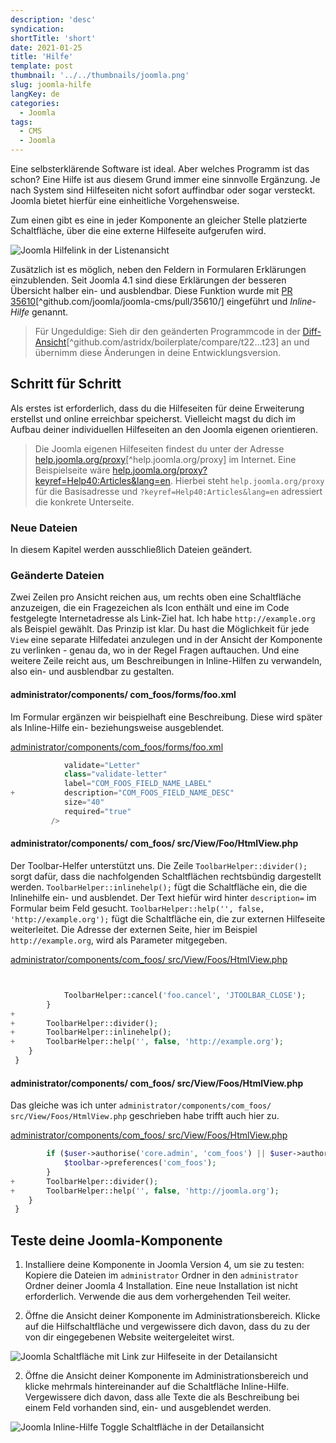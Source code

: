 ```yaml
---
description: 'desc'
syndication:
shortTitle: 'short'
date: 2021-01-25
title: 'Hilfe'
template: post
thumbnail: '../../thumbnails/joomla.png'
slug: joomla-hilfe
langKey: de
categories:
  - Joomla
tags:
  - CMS
  - Joomla
---
```


Eine selbsterklärende Software ist ideal. Aber welches Programm ist das schon? Eine Hilfe ist aus diesem Grund immer eine sinnvolle Ergänzung. Je nach System sind Hilfeseiten nicht sofort auffindbar oder sogar versteckt. Joomla bietet hierfür eine einheitliche Vorgehensweise. <!-- \index{Hilfe-Seite} -->

Zum einen gibt es eine in jeder Komponente an gleicher Stelle platzierte Schaltfläche, über die eine externe Hilfeseite aufgerufen wird.

![Joomla Hilfelink in der Listenansicht](/images/j4x27x1.png)

Zusätzlich ist es möglich, neben den Feldern in Formularen Erklärungen einzublenden. Seit Joomla 4.1 sind diese Erklärungen der besseren Übersicht halber ein- und ausblendbar. Diese Funktion wurde mit [PR 35610](https://github.com/joomla/joomla-cms/pull/35610/)[^github.com/joomla/joomla-cms/pull/35610/] eingeführt und _Inline-Hilfe_ genannt.<!-- \index{Inline-Hilfe} -->

> Für Ungeduldige: Sieh dir den geänderten Programmcode in der [Diff-Ansicht](https://codeberg.org/astrid/j4examplecode/compare/t22...t23)[^github.com/astridx/boilerplate/compare/t22...t23] an und übernimm diese Änderungen in deine Entwicklungsversion.

## Schritt für Schritt

Als erstes ist erforderlich, dass du die Hilfeseiten für deine Erweiterung erstellst und online erreichbar speicherst. Vielleicht magst du dich im Aufbau deiner individuellen Hilfeseiten an den Joomla eigenen orientieren.

> Die Joomla eigenen Hilfeseiten findest du unter der Adresse [help.joomla.org/proxy](https://help.joomla.org/proxy)[^help.joomla.org/proxy] im Internet. Eine Beispielseite wäre [help.joomla.org/proxy?keyref=Help40:Articles&lang=en](https://help.joomla.org/proxy?keyref=Help40:Articles&lang=en). Hierbei steht `help.joomla.org/proxy` für die Basisadresse und `?keyref=Help40:Articles&lang=en` adressiert die konkrete Unterseite.

### Neue Dateien

In diesem Kapitel werden ausschließlich Dateien geändert.

### Geänderte Dateien

Zwei Zeilen pro Ansicht reichen aus, um rechts oben eine Schaltfläche anzuzeigen, die ein Fragezeichen als Icon enthält und eine im Code festgelegte Internetadresse als Link-Ziel hat. Ich habe `http://example.org` als Beispiel gewählt. Das Prinzip ist klar. Du hast die Möglichkeit für jede `View` eine separate Hilfedatei anzulegen und in der Ansicht der Komponente zu verlinken - genau da, wo in der Regel Fragen auftauchen.
Und eine weitere Zeile reicht aus, um Beschreibungen in Inline-Hilfen zu verwandeln, also ein- und ausblendbar zu gestalten.

<!-- prettier-ignore -->
#### administrator/components/ com\_foos/forms/foo.xml

Im Formular ergänzen wir beispielhaft eine Beschreibung. Diese wird später als Inline-Hilfe ein- beziehungsweise ausgeblendet.

[administrator/components/com_foos/forms/foo.xml](https://github.com/astridx/boilerplate/blob/t23/src/administrator/components/com_foos/forms/foo.xml)

```php {diff}
 			validate="Letter"
 			class="validate-letter"
 			label="COM_FOOS_FIELD_NAME_LABEL"
+			description="COM_FOOS_FIELD_NAME_DESC"
 			size="40"
 			required="true"
 		 />
```

<!-- prettier-ignore -->
#### administrator/components/ com\_foos/ src/View/Foo/HtmlView.php

Der Toolbar-Helfer unterstützt uns. Die Zeile `ToolbarHelper::divider();` sorgt dafür, dass die nachfolgenden Schaltflächen rechtsbündig dargestellt werden. `ToolbarHelper::inlinehelp();` fügt die Schaltfläche ein, die die Inlinehilfe ein- und ausblendet. Der Text hiefür wird hinter `description=` im Formular beim Feld gesucht. `ToolbarHelper::help('', false, 'http://example.org');` fügt die Schaltfläche ein, die zur externen Hilfeseite weiterleitet. Die Adresse der externen Seite, hier im Beispiel `http://example.org`, wird als Parameter mitgegeben.

[administrator/components/com_foos/ src/View/Foos/HtmlView.php](https://github.com/astridx/boilerplate/blob/t23/src/administrator/components/com_foos/src/View/Foo/HtmlView.php)

```php {diff}


 			ToolbarHelper::cancel('foo.cancel', 'JTOOLBAR_CLOSE');
 		}
+
+		ToolbarHelper::divider();
+		ToolbarHelper::inlinehelp();
+		ToolbarHelper::help('', false, 'http://example.org');
 	}
 }

```

<!-- prettier-ignore -->
#### administrator/components/ com\_foos/ src/View/Foos/HtmlView.php

Das gleiche was ich unter `administrator/components/com_foos/ src/View/Foos/HtmlView.php` geschrieben habe trifft auch hier zu.

[administrator/components/com_foos/ src/View/Foos/HtmlView.php](https://github.com/astridx/boilerplate/blob/t23/src/administrator/components/com_foos/src/View/Foos/HtmlView.php)

```php {diff}
 		if ($user->authorise('core.admin', 'com_foos') || $user->authorise('core.options', 'com_foos')) {
 			$toolbar->preferences('com_foos');
 		}
+		ToolbarHelper::divider();
+		ToolbarHelper::help('', false, 'http://joomla.org');
 	}
 }

```

## Teste deine Joomla-Komponente

1. Installiere deine Komponente in Joomla Version 4, um sie zu testen: Kopiere die Dateien im `administrator` Ordner in den `administrator` Ordner deiner Joomla 4 Installation. Eine neue Installation ist nicht erforderlich. Verwende die aus dem vorhergehenden Teil weiter.

2. Öffne die Ansicht deiner Komponente im Administrationsbereich. Klicke auf die Hilfschaltfläche und vergewissere dich davon, dass du zu der von dir eingegebenen Website weitergeleitet wirst.

![Joomla Schaltfläche mit Link zur Hilfeseite in der Detailansicht](/images/j4x27x2.png)

2. Öffne die Ansicht deiner Komponente im Administrationsbereich und klicke mehrmals hintereinander auf die Schaltfläche Inline-Hilfe. Vergewissere dich davon, dass alle Texte die als Beschreibung bei einem Feld vorhanden sind, ein- und ausgeblendet werden.

![Joomla Inline-Hilfe Toggle Schaltfläche in der Detailansicht](/images/j4x27x3.png)
<img src="https://vg08.met.vgwort.de/na/eab5f11b0c6e466e8e709ae5032bf209" width="1" height="1" alt="">
